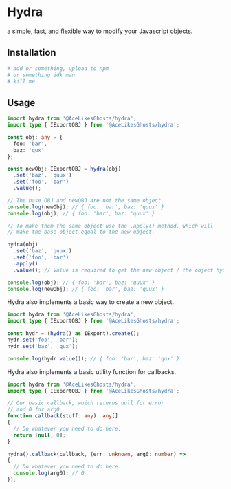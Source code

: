 # Hydra

a simple, fast, and flexible way to modify your Javascript objects.

## Installation

```bash
# add or something, upload to npm
# or something idk man
# kill me
```

## Usage

```ts
import hydra from '@AceLikesGhosts/hydra';
import type { IExportOBJ } from '@AceLikesGhosts/hydra';

const obj: any = {
  foo: 'bar', 
  baz: 'qux'
};

const newObj: IExportOBJ = hydra(obj)
  .set('baz', 'quux')
  .set('foo', 'bar')
  .value();

// The base OBJ and newOBJ are not the same object.
console.log(newObj); // { foo: 'bar', baz: 'quux' }
console.log(obj); // { foo: 'bar', baz: 'quux' }

// To make them the same object use the .apply() method, which will
// make the base object equal to the new object.

hydra(obj)
  .set('baz', 'quux')
  .set('foo', 'bar')
  .apply()
  .value(); // Value is required to get the new object / the object hydra is working on.

console.log(obj); // { foo: 'bar', baz: 'quux' }
console.log(newObj); // { foo: 'bar', baz: 'quux' }
```

Hydra also implements a basic way to create a new object.

```ts
import hydra from '@AceLikesGhosts/hydra';
import type { IExportOBJ } from '@AceLikesGhosts/hydra';

const hydr = (hydra() as IExport).create();
hydr.set('foo', 'bar');
hydr.set('baz', 'qux');

console.log(hydr.value()); // { foo: 'bar', baz: 'qux' }
```

Hydra also implements a basic utility function for callbacks.

```ts
import hydra from '@AceLikesGhosts/hydra';
import type { IExportOBJ } from '@AceLikesGhosts/hydra';

// Our basic callback, which returns null for error
// and 0 for arg0
function callback(stuff: any): any[]
{
  // Do whatever you need to do here.
  return [null, 0];
}

hydra().callback(callback, (err: unknown, arg0: number) =>
{
  // Do whatever you need to do here.
  console.log(arg0); // 0
});
```